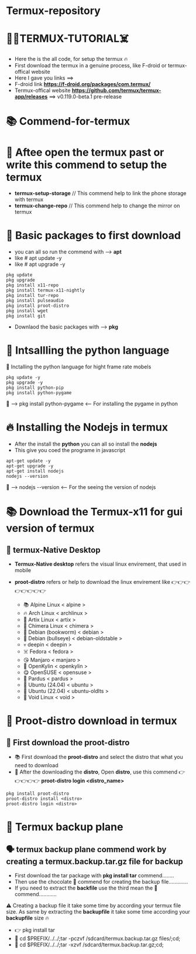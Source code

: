 # Termux-repository

# 🥵🔥TERMUX-TUTORIAL☠️

* Here the is the all code, for setup the termux 🔥
* First download the termux in a genuine process, like F-droid or termux-offical website
* Here I gave you links ==> 
* F-droid link **https://f-droid.org/packages/com.termux/**
* Termux-offical website **https://github.com/termux/termux-app/releases** ==> v0.119.0-beta.1 pre-release

# 📚 Commend-for-termux

# 🌸 Aftee open the termux past or write this commend to setup the termux
* **termux-setup-storage** // This commend help to link the phone storage with termux
* **termux-change-repo** // This commend help to change the mirror on termux

# 🏁 Basic packages to first download 
* you can all so run the commend with --> **apt**
* like # apt update -y
* like # apt upgrade -y 
```
pkg update
pkg upgrade
pkg install x11-repo
pkg install termux-x11-nightly
pkg install tur-repo
pkg install pulseaudio
pkg install proot-distro
pkg install wget
pkg install git
```
* Downlaod the basic packages with --> **pkg**

# 🐍 Intsallling the python language
🌸 Inctalling the python language for hight frame rate mobels

```
pkg update -y
pkg upgrade -y 
pkg install python-pip
pkg install python-pygame 
```
👀 --> pkg install python-pygame <-- For installing the pygame in python 

# 🔥 Installing the **Nodejs** in termux 
* After the install the **python** you can all so install the **nodejs**
* This give you coed the programe in javascript 
```
apt-get update -y
apt-get upgrade -y
apt-get install nodejs
nodejs --version 
```
👀 --> nodejs --version <-- For the seeing the version of nodejs

# 📚 Download the Termux-x11 for gui version of termux
 
## 🥵 termux-Native Desktop
* **Termux-Native desktop** refers the visual linux envirement, that used in mobile
* **proot-distro** refers or help to download the linux envirement like 👉👉👉👉👉👉👉👉

  * 📚 Alpine Linux < alpine >
  * 🔥 Arch Linux < archlinux >
  * 🥵 Artix Linux < artix >
  * 💯 Chimera Linux < chimera >
  * 🤝 Debian (bookworm) < debian >
  * 🍫 Debian (bullseye) < debian-oldstable >
  * 💀 deepin < deepin >
  * ☠️ Fedora < fedora >
  * 😘 Manjaro < manjaro >
  * 🤤 OpenKylin < openkylin >
  * 😋 OpenSUSE < opensuse >
  * 🥴 Pardus < pardus >
  * 🐍 Ubuntu (24.04) < ubuntu >
  * 🌝 Ubuntu (22.04) < ubuntu-oldlts >
  * 🤖 Void Linux < void >

# 🤖 Proot-distro download in termux
## 🌸 First download the **proot-distro**

* 📚 First download the **proot-distro** and select the distro that what you need to download
* 👀 After the downloading the **distro**, Open **distro**, use this commend 👉👉👉👉👉 **proot-distro login <distro_name>**
```
pkg install proot-distro
proot-distro install <distro>
proot-distro login <distro>
```
# 🧏 Termux backup plane
## 🗣️ termux backup plane commend work by creating a **termux.backup.tar.gz** file for backup 

* First download the tar package with **pkg install tar** commend........
* Then use the chocolate 🍫 commend for creating the backup file.............
* If you need to extract the **backfile** use the third mean the 👀 commend............ 

⚠️ Creating a backup file it take some time by according your termux file size. As same by extracting the **backupfile** it take some time according your **backupfile** size 🔥

* 👉 pkg install tar 
* 🍫 cd $PREFIX/../../;tar -pczvf /sdcard/termux.backup.tar.gz files/;cd;
* 👀 cd $PREFIX/../../;tar -xzvf /sdcard/termux.backup.tar.gz;cd;
 
 
